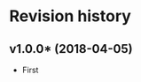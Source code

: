 Revision history
=================================

v1.0.0* (2018-04-05)
---------------------------------

* First
